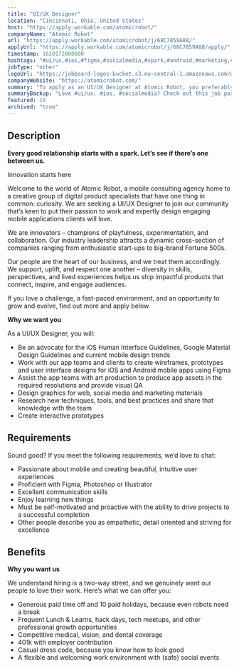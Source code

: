 ```yaml
---
title: "UI/UX Designer"
location: "Cincinnati, Ohio, United States"
host: "https://apply.workable.com/atomicrobot/"
companyName: "Atomic Robot"
url: "https://apply.workable.com/atomicrobot/j/68C7859A88/"
applyUrl: "https://apply.workable.com/atomicrobot/j/68C7859A88/apply/"
timestamp: 1620172800000
hashtags: "#ui/ux,#ios,#figma,#socialmedia,#spark,#android,#marketing,#office,#photoshop"
jobType: "other"
logoUrl: "https://jobboard-logos-bucket.s3.eu-central-1.amazonaws.com/atomic-robot"
companyWebsite: "https://atomicrobot.com/"
summary: "To apply as an UI/UX Designer at Atomic Robot, you preferably need to have some knowledge of: #ui/ux, #ios, #figma."
summaryBackup: "Love #ui/ux, #ios, #socialmedia? Check out this job post!"
featured: 10
archived: "true"
---
```


## Description

**Every good relationship starts with a spark. Let’s see if there’s one between us.**

Innovation starts here

Welcome to the world of Atomic Robot, a mobile consulting agency home to a creative group of digital product specialists that have one thing in common: curiosity. We are seeking a UI/UX Designer to join our community that’s keen to put their passion to work and expertly design engaging mobile applications clients will love.

We are innovators – champions of playfulness, experimentation, and collaboration. Our industry leadership attracts a dynamic cross-section of companies ranging from enthusiastic start-ups to big-brand Fortune 500s.

Our people are the heart of our business, and we treat them accordingly. We support, uplift, and respect one another – diversity in skills, perspectives, and lived experiences helps us ship impactful products that connect, inspire, and engage audiences.

If you love a challenge, a fast-paced environment, and an opportunity to grow and evolve, find out more and apply below.

**Why we want you**

As a UI/UX Designer, you will:

*   Be an advocate for the iOS Human Interface Guidelines, Google Material Design Guidelines and current mobile design trends
*   Work with our app teams and clients to create wireframes, prototypes and user interface designs for iOS and Android mobile apps using Figma
*   Assist the app teams with art production to produce app assets in the required resolutions and provide visual QA
*   Design graphics for web, social media and marketing materials
*   Research new techniques, tools, and best practices and share that knowledge with the team
*   Create interactive prototypes

## Requirements

Sound good? If you meet the following requirements, we’d love to chat:

*   Passionate about mobile and creating beautiful, intuitive user experiences
*   Proficient with Figma, Photoshop or Illustrator
*   Excellent communication skills
*   Enjoy learning new things
*   Must be self-motivated and proactive with the ability to drive projects to a successful completion
*   Other people describe you as empathetic, detail oriented and striving for excellence

## Benefits

**Why you want us**

We understand hiring is a two-way street, and we genuinely want our people to love their work. Here’s what we can offer you:

*   Generous paid time off and 10 paid holidays, because even robots need a break
*   Frequent Lunch & Learns, hack days, tech meetups, and other professional growth opportunities
*   Competitive medical, vision, and dental coverage
*   401k with employer contribution
*   Casual dress code, because you know how to look good
*   A flexible and welcoming work environment with (safe) social events
